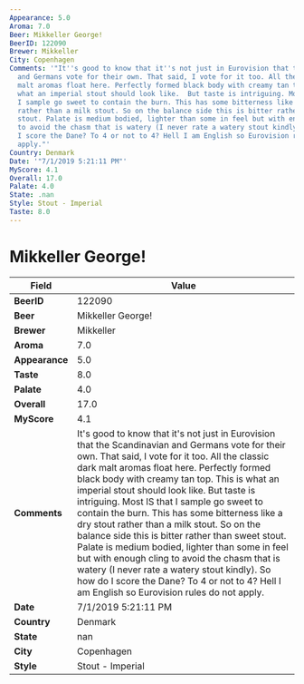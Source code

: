 ```yaml
---
Appearance: 5.0
Aroma: 7.0
Beer: Mikkeller George!
BeerID: 122090
Brewer: Mikkeller
City: Copenhagen
Comments: '"It''s good to know that it''s not just in Eurovision that the Scandinavian
  and Germans vote for their own. That said, I vote for it too. All the classic dark
  malt aromas float here. Perfectly formed black body with creamy tan top. This is
  what an imperial stout should look like.  But taste is intriguing. Most IS that
  I sample go sweet to contain the burn. This has some bitterness like a dry stout
  rather than a milk stout. So on the balance side this is bitter rather than sweet
  stout. Palate is medium bodied, lighter than some in feel but with enough cling
  to avoid the chasm that is watery (I never rate a watery stout kindly). So how do
  I score the Dane? To 4 or not to 4? Hell I am English so Eurovision rules do not
  apply."'
Country: Denmark
Date: '"7/1/2019 5:21:11 PM"'
MyScore: 4.1
Overall: 17.0
Palate: 4.0
State: .nan
Style: Stout - Imperial
Taste: 8.0
---
```


# Mikkeller George!

| Field         | Value |
|---------------|-------|
| **BeerID** | 122090 |
| **Beer** | Mikkeller George! |
| **Brewer** | Mikkeller |
| **Aroma** | 7.0 |
| **Appearance** | 5.0 |
| **Taste** | 8.0 |
| **Palate** | 4.0 |
| **Overall** | 17.0 |
| **MyScore** | 4.1 |
| **Comments** | It's good to know that it's not just in Eurovision that the Scandinavian and Germans vote for their own. That said, I vote for it too. All the classic dark malt aromas float here. Perfectly formed black body with creamy tan top. This is what an imperial stout should look like.  But taste is intriguing. Most IS that I sample go sweet to contain the burn. This has some bitterness like a dry stout rather than a milk stout. So on the balance side this is bitter rather than sweet stout. Palate is medium bodied, lighter than some in feel but with enough cling to avoid the chasm that is watery (I never rate a watery stout kindly). So how do I score the Dane? To 4 or not to 4? Hell I am English so Eurovision rules do not apply. |
| **Date** | 7/1/2019 5:21:11 PM |
| **Country** | Denmark |
| **State** | nan |
| **City** | Copenhagen |
| **Style** | Stout - Imperial |
